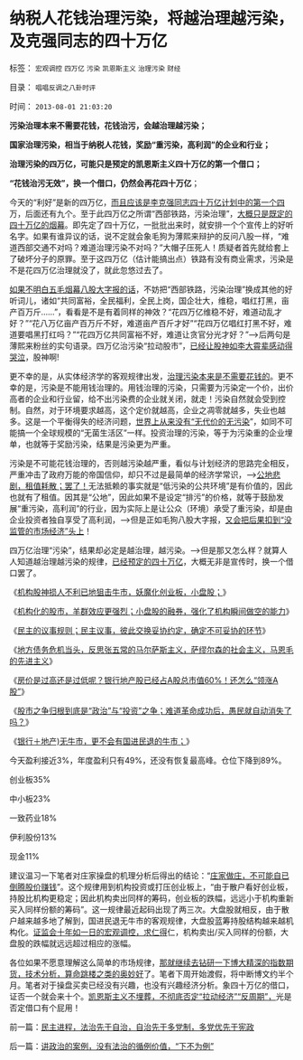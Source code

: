 # 纳税人花钱治理污染，将越治理越污染，及克强同志的四十万亿

标签： `宏观调控` `四万亿` `污染` `凯恩斯主义` `治理污染` `财经` 

目录： `唱唱反调之八卦时评`

时间： `2013-08-01 21:03:20`

**污染治理本来不需要花钱，花钱治污，会越治理越污染；**

**国家治理污染，相当于纳税人花钱，奖励“重污染，高利润”的企业和行业；**

**治理污染的四万亿，可能只是预定的凯恩斯主义四十万亿的第一个借口；**

**“花钱治污无效”，换一个借口，仍然会再花四十万亿**；

今天的“利好”是新的四万亿，[而且应该是李克强同志四十万亿计划中的第一个四](../../../2013/7/23/左右派公知反对精兵简政，勒索全民高福利的共识；.md)万，后面还有九个。至于此四万亿之所谓“西部铁路，污染治理”，[大概只是既定的四十万亿的烟幕](../../../2013/1/6/粉丝的恭维不及共勉的同道，文字狱的政治意义.md)。即先定了四十万亿，一批批出来时，就安排一个个宣传上的好听名字。如果有谁异议的话，说不定就会象毛狗为薄熙来辩护的反问八股一样，“难道西部交通不对吗？难道治理污染不对吗？”大帽子压死人！质疑者首先就给套上了破坏分子的原罪。至于这四万亿（估计能搞出点）铁路有没有商业需求，污染是不是花四万亿治理就没了，就此忽悠过去了。

[如果不明白五毛烟幕八股大字报的话](../../../2012/12/31/为既有定论定制马屁的国产哲人王.md)，不妨把“西部铁路，污染治理”换成其他的好听词儿，诸如“共同富裕，全民福利，全民上岗，国企壮大，维稳，唱红打黑，亩产百万斤……”，看看是不是有着同样的神效？“花四万亿维稳不好，难道动乱才好？”“花八万亿亩产百万斤不好，难道亩产百斤才好”“花四万亿唱红打黑不好，难道要唱黑打红吗？”“花四万亿共同富裕不好，难道让贪官分光才好？”——>后两句是薄熙来粉丝的实句语录。四万亿治污染“拉动股市”，[已经让股神如李大霄辈感动得哭泣](../../../2009/8/24/五毛凶猛谁敢为市场公平说话？.md)，股神啊!

更不幸的是，从实体经济学的客观规律出发，[治理污染本来是不需要花钱的](../../../2010/1/6/环保明星连“减排”和“减少污染”都搞混了！.md)。更不幸的是，污染是不能用钱治理的。用钱治理的污染，只需要为污染定一个价，出价高者的企业和行业留，给不出污染费的企业就关闭，就走！污染自然就会受到控制。自然，对于环境要求越高，这个定价就越高，企业之凋零就越多，失业也越多。这是一个平衡得失的经济问题，[世界上从来没有“无代价的无污染](../../../2011/4/12/日本核泄漏调高，“政府为什么不管”.md)”，如同不可能搞一个全球规模的“无菌生活区”一样。投资治理的污染，等于为污染重的企业埋单，也就等于奖励污染，结果是污染更为严重。

污染是不可能花钱治理的，否则越污染越严重，看似与计划经济的思路完全相反，严重冲击了政府万能的帝国信仰，却只不过是最简单的经济学常识，——>[公地悲剧，租值耗散；罢了！](../../../2010/12/29/什么是完全竞争？租值和租值耗散.md)无法抵赖的事实就是“低污染的公共环境”是有价值的，因此也就有了租值。因其是“公地”，因此如果不是设定“排污”的价格，就等于鼓励发展“重污染，高利润”的行业，因为实际上是让公众（环境）承受了重污染，却是由企业投资者独自享受了高利润，——>但是正如毛狗八股大字报，[又会把后果扣到“没监管的市场经济”头上](../../../2013/4/15/朝野民粹倒行逆施的共识，火上浇油的灾难.md)！

四万亿治理“污染”，结果却必定是越治理，越污染。——>但是那又怎么样？就算人人知道越治理越污染的规律，[已经预定的四十万亿](../../../2013/7/21/中央改革意愿不必担心及值得担心方方面面.md)，大概无非是宣传时，换一个借口罢了。

《[机构股神损人不利已地狙击牛市，妖魔化创业板，小盘股；](../../../2013/7/24/机构股神损人不利已地狙击牛市，妖魔化小盘股，谩骂散户.md)》

《[机构化的股市，羊群效应更强烈；小盘股的融券，强化了机构瞬间做空的能力](../../../2013/7/25/机构市强烈的羊群效应和小盘股融券及杠杆化的后果.md)》

《[民主的议事规则；民主议事，彼此交换妥协约定，确定不可妥协的环节](../../../2013/7/26/尝试与徐小明先生concur共识，演示民主的议事规则.md)》

《[地方债务危机当头，反思张五常的马尔萨斯主义，萨缪尔森的社会主义，马恩毛的先进主义](../../../2013/7/29/地方债务危机当头，反思“共识”的几派主流经济学.md)》

《[房价是过高还是过低呢？银行地产股已经占A股总市值60%！还怎么“领涨A股”](../../../2013/7/29/房价偏高还是偏低？房地产业占中国经济比重偏高还是偏低？.md)》

《[股市之争归根到底是“政治”与“投资”之争；难道革命成功后，愚民就自动消失了吗？](../../../2013/7/30/银行地产所占比例，揭穿国产蓝筹的谎言.md)》

《[银行＋地产)无牛市，更不会有国进民退的牛市；](../../../2013/7/31/(银行＋地产)无牛市，更不会有国进民退的牛市.md)》

今天盈利接近3%，年度盈利只有49%，还没有恢复最高峰。仓位下降到89%。

创业板35%

中小板23%

一致药业18%

伊利股份13%

现金11%

建议温习一下笔者对庄家操盘的机理分析后得出的结论：“[庄家做庄，不可能自已倒腾股价赚钱](../../../2013/7/4/神奇国度的股市的庄家的真相.md)”。这个规律用到机构投资或打压创业板上，“由于散户看好创业板，持股比机构更稳定；因此机构卖出同样的筹码，创业板的跌幅，远远小于机构重新买入同样份额的筹码”。这一规律最近起码出现了两三次。大盘股就相反，由于散户越来越多地了解到，国进民退无牛市的客观规律，大盘股蓝筹持股结构越来越机构化。[证监会十年如一日的宏观调控，求仁得](../../../2013/4/8/股市中的机构化，实体经济中的国进民退，何其相似？.md)仁，机构卖出/买入同样的份额，大盘股的跌幅就远远超过相应的涨幅。

各位如果不愿意理解这么简单的市场规律，[那就继续去钻研一下博大精深的指数期货，技术分析，算命跳楼之类的奥妙好](../../../2012/1/6/技术分析绝对化的政治意义和股神的奋斗.md)了。笔者下周开始渡假，将中断博文约半个月。笔者对于操盘买卖已经没有兴趣，也没有兴趣经济分析。象四十万亿的借口，证否一个就会来十个。[凯恩斯主义不埋葬，不彻底否定“拉动经济”“反周期”，](../../../2013/4/10/“得过且过，那管日后洪水滔天”是中国社会的共识；.md)光是否定借口有个屁用！



前一篇：[民主进程，法治先于自治，自治先于多党制，多党优先于宪政](../../../2013/8/1/民主进程，法治先于自治，自治先于多党制，多党优先于宪政.md)

后一篇：[讲政治的案例，没有法治的循例价值，“下不为例”](../../../2013/8/2/讲政治的案例，没有法治的循例价值，“下不为例”.md)